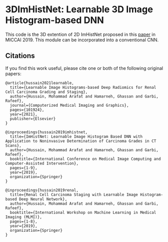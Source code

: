 # 3DImHistNet: Learnable 3D Image Histogram-based DNN

This code is the 3D extention of 2D ImHistNet proposed in this [paper](http://ece.ubc.ca/~bisicl/papers/mahmiccai19.pdf) in MICCAI 2019. This module can be incorporated into a conventional CNN.

## Citations
If you find this work useful, please cite one or both of the following original papers:

```
@article{hussain2021learnable,
  title={Learnable Image Histograms-based Deep Radiomics for Renal Cell Carcinoma Grading and Staging},
  author={Hussain, Mohammad Arafat and Hamarneh, Ghassan and Garbi, Rafeef},
  journal={Computerized Medical Imaging and Graphics},
  pages={101924},
  year={2021},
  publisher={Elsevier}
}
```

```
@inproceedings{hussain2019imhistnet,
  title={ImHistNet: Learnable Image Histogram Based DNN with Application to Noninvasive Determination of Carcinoma Grades in CT Scans},
  author={Hussain, Mohammad Arafat and Hamarneh, Ghassan and Garbi, Rafeef},
  booktitle={International Conference on Medical Image Computing and Computer-Assisted Intervention},
  pages={1-9},
  year={2019},
  organization={Springer}
}
```

```
@inproceedings{hussain2019renal,
  title={Renal Cell Carcinoma Staging with Learnable Image Histogram-based Deep Neural Network},
  author={Hussain, Mohammad Arafat and Hamarneh, Ghassan and Garbi, Rafeef},
  booktitle={International Workshop on Machine Learning in Medical Imaging (MLMI)},
  pages={1-8},
  year={2019},
  organization={Springer}
}
```
